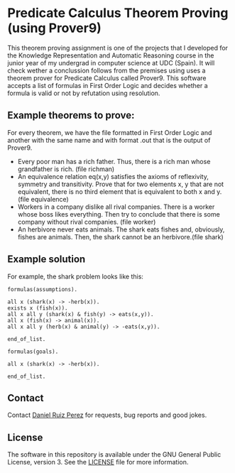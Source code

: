 Predicate Calculus Theorem Proving (using Prover9)
============

This theorem proving assignment is one of the projects that I developed for the Knowledge Representation and Automatic Reasoning course in the junior year of my undergrad in computer science at UDC (Spain). It will check wether a conclussion follows from the premises using uses a theorem prover for Predicate Calculus called Prover9. This software accepts a list of formulas in First Order Logic and decides whether a formula is valid or not by refutation using resolution.


## Example theorems to prove:
For every theorem, we have the file formatted in First Order Logic and another with the same name and with format .out that is the output of Prover9.

- Every poor man has a rich father. Thus, there is a rich man whose grandfather is rich. (file richman)
- An equivalence relation eq(x,y) satisfies the axioms of reflexivity, symmetry and transitivity. Prove that for two elements x, y that are not equivalent, there is no third element that is equivalent to both x and y.(file equivalence)
- Workers in a company dislike all rival companies. There is a worker whose boss likes everything. Then try to conclude that there is some company without rival companies. (file worker)
- An herbivore never eats animals. The shark eats fishes and, obviously, fishes are animals. Then, the shark cannot be an herbivore.(file shark)

## Example solution
For example, the shark problem looks like this:

```
formulas(assumptions).

all x (shark(x) -> -herb(x)).
exists x (fish(x)).
all x all y (shark(x) & fish(y) -> eats(x,y)).
all x (fish(x) -> animal(x)).
all x all y (herb(x) & animal(y) -> -eats(x,y)).

end_of_list.

formulas(goals).

all x (shark(x) -> -herb(x)).

end_of_list.
```

## Contact

Contact [Daniel Ruiz Perez](mailto:druiz072@fiu.edu) for requests, bug reports and good jokes.


## License

The software in this repository is available under the GNU General Public License, version 3. See the [LICENSE](https://github.com/DaniRuizPerez/TheoryOfComputationImplementations/blob/master/LICENSE) file for more information.
